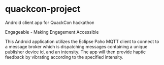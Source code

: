 # quackcon-project
Android client app for QuackCon hackathon

Engageable - Making Engagement Accessible

This Android application utilizes the Eclipse Paho MQTT client to connect to a message broker which is dispatching messages 
containing a unique publisher device id, and an intensity. The app will then provide haptic feedback by vibrating according
to the specified intensity.
